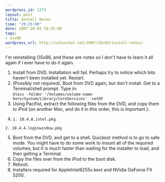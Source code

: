 ```yaml
--- 
wordpress_id: 1273
layout: post
title: Install Notes
time: "19:25:00"
date: 2007-10-03 19:25:00
tags: 
- osx86
wordpress_url: http://schinckel.net/2007/10/03/install-notes/
---
```

I'm reinstalling OSx86, and these are notes so I don't have to learn it all again if I ever have to do it again.

  1. Install from DVD. Installation will fail. Perhaps try to notice which bits haven't been installed yet. Restart.
  2. (Possibly not required). Boot from DVD again, but don't install. Get to a Terminal/shell prompt. Type in:  
`bless -folder '/Volumes/volume-name-here/System/Library/CoreServices' -setOF`
  3. Using Pacifist, extract the following files from the DVD, and copy them to iPod (on another Mac, and do it in this order, this is important.):
  4.     1. 10.4.8.intel.pkg  

    2. 10.4.4.loginwindow.pkg  


  5. Boot from the DVD, and get to a shell. Quickest method is to go to safe mode. You might have to do some work to mount all of the required volumes, but it is much faster than waiting for the installer to load, and then getting a Terminal.
  6. Copy the files over from the iPod to the boot disk.
  7. Reboot.
  8. Installers required for AppleIntel8255x.kext and NVidia GeForce FX 5200.
